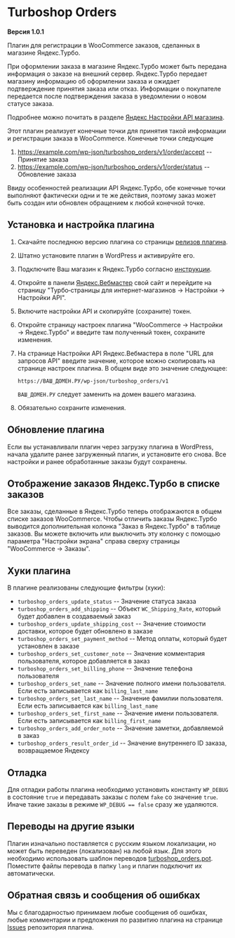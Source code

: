 Turboshop Orders
================

**Версия 1.0.1**

Плагин для регистрации в WooCommerce заказов, сделанных в магазине Яндекс.Турбо.

При оформлении заказа в магазине Яндекс.Турбо может быть передана информация о заказе
на внешний сервер. Яндекс.Турбо передает магазину информацию об оформлении заказа 
и ожидает подтверждение принятия заказа или отказ. Информации о покупателе передается 
после подтверждения заказа в уведомлении о новом статусе заказа.

Подробнее можно почитать в разделе [Яндекс Настройки API магазина](https://yandex.ru/dev/turbo-shop/doc/settings/shop-api.html).

Этот плагин реализует конечные точки для принятия такой информации и регистрации
заказа в WooCommerce. Конечные точки следующие
1. https://example.com/wp-json/turboshop_orders/v1/order/accept -- Принятие заказа
2. https://example.com/wp-json/turboshop_orders/v1/order/status -- Обновление заказа

Ввиду особенностей реализации API Яндекс.Турбо, обе конечные точки выполняют фактически одни и те же действия,
поэтому заказ может быть создан или обновлен обращением к любой конечной точке.


Установка и настройка плагина
-----------------------------

1. Скачайте последнюю версию плагина со страницы [релизов плагина](https://github.com/ivannikitin-com/turboshop-orders/releases).
2. Штатно установите плагин в WordPress и активируйте его.
3. Подключите Ваш магазин к Яндекс.Турбо согласно [инструкции](https://yandex.ru/dev/turbo-shop/doc/quick-start/markets.html).
4. Откройте в панели [Яндекс.Вебмастер](https://webmaster.yandex.ru/) свой сайт и перейдите на страницу
   "Турбо‑страницы для интернет-магазинов → Настройки → Настройки API".
5. Включите настройки API и скопируйте (сохраните) токен.
6. Откройте страницу настроек плагина "WooCommerce → Настройки → Яндекс.Турбо" и введите там полученный токен, сохраните изменения.
7. На странице Настройки API Яндекс.Вебмастера в поле "URL для запросов API" введите значение, которое можно скопировать на странице
настроек плагина. В общем виде это значение следующее:

   ```
   https://ВАШ_ДОМЕН.РУ/wp-json/turboshop_orders/v1
   ```
   `ВАШ_ДОМЕН.РУ` следует заменить на домен вашего магазина. 

8. Обязательно сохраните изменения.


Обновление плагина
------------------

Если вы устанавливали плагин через загрузку плагина в WordPress, начала удалите ранее загруженный плагин, и установите его снова.
Все настройки и ранее обработанные заказы будут сохранены.


Отображение заказов Яндекс.Турбо в списке заказов
-------------------------------------------------

Все заказы, сделанные в Яндекс.Турбо теперь отображаются в общем списке заказов WooCommerce. 
Чтобы отличить заказы Яндекс.Турбо выводится дополнительная колонка "Заказ в Яндекс.Турбо"
в таблице заказов. Вы можете включить или выключить эту колонку с помощью параметра "Настройки экрана"
справа сверху страницы "WooCommerce → Заказы".

Хуки плагина
------------

В плагине реализованы следующие фильтры (хуки):
* `turboshop_orders_update_status` -- Значение статуса заказа
* `turboshop_orders_add_shipping` -- Объект `WC_Shipping_Rate`, который будет добавлен в создаваемый заказ
* `turboshop_orders_update_shipping_cost` -- Значение стоимости доставки, которое будет обновлено в заказе
* `turboshop_orders_set_payment_method` -- Метод оплаты, который будет установлен в заказе
* `turboshop_orders_set_customer_note` -- Значение комментария пользователя, которое добавляется в заказ
* `turboshop_orders_set_billing_phone` -- Значение телефона пользователя
* `turboshop_orders_set_name` -- Значение полного имени пользователя. Если есть записывается как `billing_last_name`
* `turboshop_orders_set_last_name` -- Значение фамилии пользователя. Если есть записывается как `billing_last_name`
* `turboshop_orders_set_first_name` -- Значение имени пользователя. Если есть записывается как `billing_first_name`
* `turboshop_orders_add_order_note` -- Значение заметки, добавляемой в заказ
* `turboshop_orders_result_order_id` -- Значение внутреннего ID заказа, возвращаемое Яндексу 


Отладка
-------

Для отладки работы плагина необходимо установить константу `WP_DEBUG` в состояние `true` и передавать 
заказы с полем `fake` со значение `true`. Иначе такие заказы в режиме `WP_DEBUG == false` сразу же удаляются.


Переводы на другие языки
------------------------

Плагин изначально поставляется с русским языком локализации, но может быть переведен (локализован) на любой язык. 
Для этого необходимо использовать шаблон переводов [turboshop_orders.pot](lang/turboshop_orders.pot). 
Поместите файлы перевода в папку `lang` и плагин подключит их автоматически.


Обратная связь и сообщения об ошибках
-------------------------------------

Мы с благодарностью принимаем любые сообщения об ошибках, любые комментарии и предложения по развитию плагина на странице
[Issues](https://github.com/ivannikitin-com/turboshop-orders/issues) репозитория плагина.